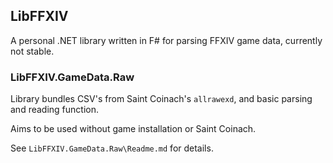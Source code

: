 ## LibFFXIV
A personal .NET library written in F# for parsing FFXIV game data, currently not stable.

### LibFFXIV.GameData.Raw
Library bundles CSV's from Saint Coinach's `allrawexd`, and basic parsing and reading function.

Aims to be used without game installation or Saint Coinach.

See `LibFFXIV.GameData.Raw\Readme.md` for details.

